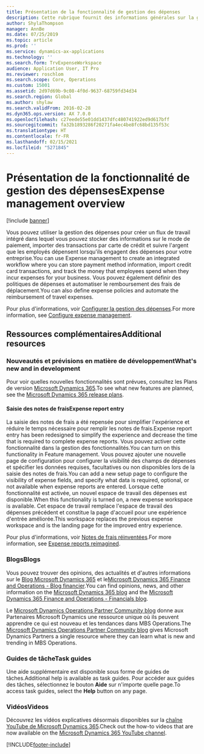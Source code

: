 ```yaml
---
title: Présentation de la fonctionnalité de gestion des dépenses
description: Cette rubrique fournit des informations générales sur la gestion des dépenses et des liens vers des ressources supplémentaires. Vous pouvez utiliser la gestion des dépenses pour créer un flux de travail intégré dans lequel vous pouvez stocker des informations sur le mode de paiement, importer des transactions par carte de crédit et suivre l'argent que les employés dépensent lorsqu'ils engagent des dépenses pour votre entreprise.
author: ShylaThompson
manager: AnnBe
ms.date: 07/25/2019
ms.topic: article
ms.prod: ''
ms.service: dynamics-ax-applications
ms.technology: ''
ms.search.form: TrvExpenseWorkspace
audience: Application User, IT Pro
ms.reviewer: roschlom
ms.search.scope: Core, Operations
ms.custom: 15001
ms.assetid: 2d97d69b-9c08-4f0d-9637-68759fd34d34
ms.search.region: Global
ms.author: shylaw
ms.search.validFrom: 2016-02-28
ms.dyn365.ops.version: AX 7.0.0
ms.openlocfilehash: c27eede55e01dd1437dfc480741922ed9d617bff
ms.sourcegitcommit: fa32b1893286f20271fa4ec4be8fc68bd135f53c
ms.translationtype: HT
ms.contentlocale: fr-FR
ms.lasthandoff: 02/15/2021
ms.locfileid: "5271845"
---
```

# <a name="expense-management-overview"></a><span data-ttu-id="46152-104">Présentation de la fonctionnalité de gestion des dépenses</span><span class="sxs-lookup"><span data-stu-id="46152-104">Expense management overview</span></span>

[!include [banner](../includes/banner.md)]

<span data-ttu-id="46152-105">Vous pouvez utiliser la gestion des dépenses pour créer un flux de travail intégré dans lequel vous pouvez stocker des informations sur le mode de paiement, importer des transactions par carte de crédit et suivre l'argent que les employés dépensent lorsqu'ils engagent des dépenses pour votre entreprise.</span><span class="sxs-lookup"><span data-stu-id="46152-105">You can use Expense management to create an integrated workflow where you can store payment method information, import credit card transactions, and track the money that employees spend when they incur expenses for your business.</span></span> <span data-ttu-id="46152-106">Vous pouvez également définir des politiques de dépenses et automatiser le remboursement des frais de déplacement.</span><span class="sxs-lookup"><span data-stu-id="46152-106">You can also define expense policies and automate the reimbursement of travel expenses.</span></span>

<span data-ttu-id="46152-107">Pour plus d'informations, voir [Configurer la gestion des dépenses](plan-expense-management.md).</span><span class="sxs-lookup"><span data-stu-id="46152-107">For more information, see [Configure expense management](plan-expense-management.md).</span></span>

## <a name="additional-resources"></a><span data-ttu-id="46152-108">Ressources complémentaires</span><span class="sxs-lookup"><span data-stu-id="46152-108">Additional resources</span></span>

### <a name="whats-new-and-in-development"></a><span data-ttu-id="46152-109">Nouveautés et prévisions en matière de développement</span><span class="sxs-lookup"><span data-stu-id="46152-109">What's new and in development</span></span>

<span data-ttu-id="46152-110">Pour voir quelles nouvelles fonctionnalités sont prévues, consultez les Plans de version [Microsoft Dynamics 365](https://go.microsoft.com/fwlink/?linkid=2010158).</span><span class="sxs-lookup"><span data-stu-id="46152-110">To see what new features are planned, see the [Microsoft Dynamics 365 release plans](https://go.microsoft.com/fwlink/?linkid=2010158).</span></span>

#### <a name="expense-report-entry"></a><span data-ttu-id="46152-111">Saisie des notes de frais</span><span class="sxs-lookup"><span data-stu-id="46152-111">Expense report entry</span></span>

<span data-ttu-id="46152-112">La saisie des notes de frais a été repensée pour simplifier l'expérience et réduire le temps nécessaire pour remplir les notes de frais.</span><span class="sxs-lookup"><span data-stu-id="46152-112">Expense report entry has been redesigned to simplify the experience and decrease the time that is required to complete expense reports.</span></span> <span data-ttu-id="46152-113">Vous pouvez activer cette fonctionnalité dans la gestion des fonctionnalités.</span><span class="sxs-lookup"><span data-stu-id="46152-113">You can turn on this functionality in Feature management.</span></span> <span data-ttu-id="46152-114">Vous pouvez ajouter une nouvelle page de configuration pour configurer la visibilité des champs de dépenses et spécifier les données requises, facultatives ou non disponibles lors de la saisie des notes de frais.</span><span class="sxs-lookup"><span data-stu-id="46152-114">You can add a new setup page to configure the visibility of expense fields, and specify what data is required, optional, or not available when expense reports are entered.</span></span> <span data-ttu-id="46152-115">Lorsque cette fonctionnalité est activée, un nouvel espace de travail des dépenses est disponible.</span><span class="sxs-lookup"><span data-stu-id="46152-115">When this functionality is turned on, a new expense workspace is available.</span></span> <span data-ttu-id="46152-116">Cet espace de travail remplace l'espace de travail des dépenses précédent et constitue la page d'accueil pour une expérience d'entrée améliorée.</span><span class="sxs-lookup"><span data-stu-id="46152-116">This workspace replaces the previous expense workspace and is the landing page for the improved entry experience.</span></span>

<span data-ttu-id="46152-117">Pour plus d'informations, voir [Notes de frais réinventées](ExpenseWorkspaceNew.md).</span><span class="sxs-lookup"><span data-stu-id="46152-117">For more information, see [Expense reports reimagined](ExpenseWorkspaceNew.md).</span></span>

### <a name="blogs"></a><span data-ttu-id="46152-118">Blogs</span><span class="sxs-lookup"><span data-stu-id="46152-118">Blogs</span></span>

<span data-ttu-id="46152-119">Vous pouvez trouver des opinions, des actualités et d'autres informations sur le [Blog Microsoft Dynamics 365](https://community.dynamics.com/b/msftdynamicsblog?c=Enterprise) et le[Microsoft Dynamics 365 Finance and Operations - Blog financier](https://community.dynamics.com/365/financeandoperations/b/financials).</span><span class="sxs-lookup"><span data-stu-id="46152-119">You can find opinions, news, and other information on the [Microsoft Dynamics 365 blog](https://community.dynamics.com/b/msftdynamicsblog?c=Enterprise) and the [Microsoft Dynamics 365 Finance and Operations - Financials blog](https://community.dynamics.com/365/financeandoperations/b/financials).</span></span>

<span data-ttu-id="46152-120">Le [Microsoft Dynamics Operations Partner Community blog](https://community.dynamics.com/partner/b/operationspartnercommunityblog) donne aux Partenaires Microsoft Dynamics une ressource unique où ils peuvent apprendre ce qui est nouveau et les tendances dans MBS Operations.</span><span class="sxs-lookup"><span data-stu-id="46152-120">The [Microsoft Dynamics Operations Partner Community blog](https://community.dynamics.com/partner/b/operationspartnercommunityblog) gives Microsoft Dynamics Partners a single resource where they can learn what is new and trending in MBS Operations.</span></span>

### <a name="task-guides"></a><span data-ttu-id="46152-121">Guides de tâche</span><span class="sxs-lookup"><span data-stu-id="46152-121">Task guides</span></span>

<span data-ttu-id="46152-122">Une aide supplémentaire est disponible sous forme de guides de tâches.</span><span class="sxs-lookup"><span data-stu-id="46152-122">Additional help is available as task guides.</span></span> <span data-ttu-id="46152-123">Pour accéder aux guides des tâches, sélectionnez le bouton **Aide** sur n'importe quelle page.</span><span class="sxs-lookup"><span data-stu-id="46152-123">To access task guides, select the **Help** button on any page.</span></span>

### <a name="videos"></a><span data-ttu-id="46152-124">Vidéos</span><span class="sxs-lookup"><span data-stu-id="46152-124">Videos</span></span>

<span data-ttu-id="46152-125">Découvrez les vidéos explicatives désormais disponibles sur la [chaîne YouTube de Microsoft Dynamics 365](https://www.youtube.com/channel/UCJGCg4rB3QSs8y_1FquelBQ).</span><span class="sxs-lookup"><span data-stu-id="46152-125">Check out the how-to videos that are now available on the [Microsoft Dynamics 365 YouTube channel](https://www.youtube.com/channel/UCJGCg4rB3QSs8y_1FquelBQ).</span></span>


[!INCLUDE[footer-include](../includes/footer-banner.md)]